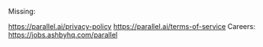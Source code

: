 Missing:

https://parallel.ai/privacy-policy
https://parallel.ai/terms-of-service
Careers: https://jobs.ashbyhq.com/parallel
